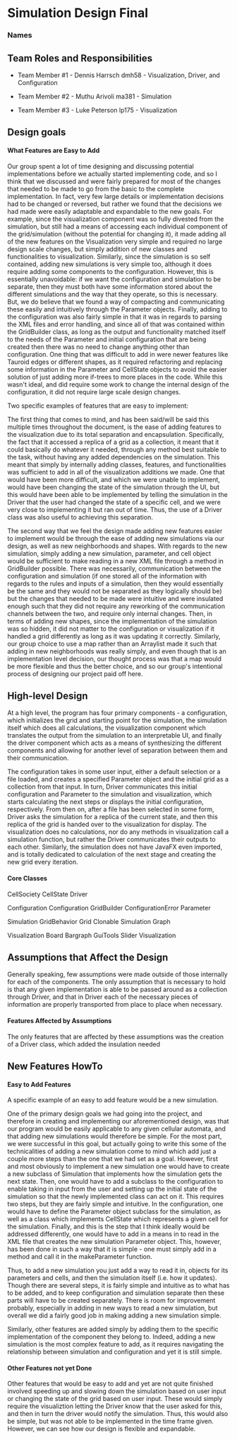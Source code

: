 # Simulation Design Final
### Names

## Team Roles and Responsibilities

 * Team Member #1 - Dennis Harrsch dmh58 - Visualization, Driver, and Configuration

 * Team Member #2 - Muthu Arivoli ma381 - Simulation

 * Team Member #3 - Luke Peterson lp175 - Visualization


## Design goals

#### What Features are Easy to Add

Our group spent a lot of time designing and discussing potential implementations before we actually 
started implementing code, and so I think that we discussed and were fairly prepared for most of the
 changes that needed to be made to go from the basic to the complete implementation. In fact, very 
 few large details or implementation decisions had to be changed or reversed, but rather we found 
 that the decisions we had made were easily adaptable and expandable to the new goals. For example, 
 since the visualization component was so fully divested from the simulation, but still had a means 
 of accessing each individual component of the grid/simulation (without the potential for changing it),
  it made adding all of the new features on the Visualization very simple and required no large design
   scale changes, but simply addition of new classes and functionalities to visualization. Similarly,
    since the simulation is so self contained, adding new simulations is very simple too, although it
     does require adding some components to the configuration. However, this is essentially unavoidable: 
     if we want the configuration and simulation to be separate, then they must both have some information
      stored about the different simulations and the way that they operate, so this is necessary. But, we do
       believe that we found a way of compacting and communicating these easily and intuitively through the 
       Parameter objects. Finally, adding to the configuration was also fairly simple in that it was 
        in regards to parsing the XML files and error handling, and since all of that was contained within 
        the GridBuilder class, as long as the output and functionality matched itself to the needs of the 
        Parameter and initial configuration that are being created then there was no need to change anything
         other than configuration. One thing that was difficult to add in were newer features like Tauroid
          edges or different shapes, as it required refactoring and replacing some information in the Parameter
           and CellState objects to avoid the easier solution of just adding more if-trees to more places in the
            code. While this wasn't ideal, and did require some work to change the internal design of the configuration,
             it did not require large scale design changes.

Two specific examples of features that are easy to implement:

The first thing that comes to mind, and has been said/will be said this multiple times throughout the document,
 is the ease of adding features to the visualization due to its total separation and encapsulation. 
 Specifically, the fact that it accessed a replica of a grid as a collection, it meant that it could
  basically do whatever it needed, through any method best suitable to the task, without having any 
  added dependencies on the simulation. This meant that simply by internally adding classes, features,
   and functionalities was sufficient to add in all of the visualization additions we made. One that 
   would have been more difficult, and which we were unable to implement, would have been changing 
   the state of the simulation through the UI, but this would have been able to be implemented by 
 telling the simulation in the Driver that the user had changed the state of a specific cell, and we
  were very close to implementing it but ran out of time. Thus, the use of a Driver class was also 
  useful to achieving this separation.
  
The second way that we feel the design made adding new features easier to implement would be through
 the ease of adding new simulations via our design, as well as new neighborhoods and shapes. With
  regards to the new simulation, simply adding a new simulation, parameter, and cell object would
   be sufficient to make reading in a new XML file through a method in GridBuilder possible. There was
    necessarily, communication between the configuration and simulation (if one stored all of the information
     with regards to the rules and inputs of a simulation, then they would essentially be the same and
      they would not be separated as they logically should be) but the changes that needed to be made
       were intuitive and were insulated enough such that they did not require any reworking of the
        communication channels between the two, and require only internal changes. Then, in terms
         of adding new shapes, since the implementation of the simulation was so hidden, it did not matter
          to the configuration or visualization if it handled a grid differently as long as it was updating
           it correctly. Similarly, our group choice to use a map rather than an Arraylist made it such that
            adding in new neighborhoods was really simply, and even though that is an implementation 
            level decision, our thought process was that a map would be more flexible and thus the better choice,
             and so our group's intentional process of designing our project paid off here.

## High-level Design

At a high level, the program has four primary components - a configuration, which initializes the grid
and starting point for the simulation, the simulation itself which does all calculations, the
visualization component which translates the output from the simulation to an interpretable UI, and 
finally the driver component which acts as a means of synthesizing the different components and allowing
for another level of separation between them and their communication. 

The configuration takes in some user input, either a default selection or a file loaded, and creates a specified Parameter object and the initial grid as a collection from that input. In turn, Driver communicates this initial configuration and Parameter to the simulation and visualization, which starts calculating the next steps or displays the initial configuration, respectively. From then on, after a file has been selected in some form, Driver asks the simulation for a replica of the current state, and then this replica of the grid is handed over to the visualization for display. The visualization does no calculations, nor do any methods in visualization call a simulation function, but rather the Driver communicates their outputs to each other. Similarly, the simulation does not have JavaFX even imported, and is totally dedicated to calculation of the next stage and creating the new grid every iteration.

#### Core Classes

CellSociety
    CellState
    Driver

Configuration
    Configuration
    GridBuilder
    ConfigurationError
    Parameter
    
Simulation
    GridBehavior
    Grid
    Clonable
    Simulation
    Graph

Visualization
    Board
    Bargraph
    GuiTools
    Slider
    Visualization

## Assumptions that Affect the Design

Generally speaking, few assumptions were made outside of those internally for each of the components. 
The only assumption that is necessary to hold is that any given implementation is able to be passed 
around as a collection through Driver, and that in Driver each of the necessary pieces of information
are properly transported from place to place when necessary.

#### Features Affected by Assumptions
The only features that are affected by these assumptions was the creation of a Driver class, which 
added the insulation needed

## New Features HowTo
#### Easy to Add Features
A specific example of an easy to add feature would be a new simulation.

One of the primary design goals we had going into the project, and therefore in creating and implementing
our aforementioned design, was that our program would be easily applicable to any given cellular automata, and that adding new simulations would therefore be simple. For the most part, we were successful in this goal, but actually going to write this some of the technicalities of adding a new simulation come to mind which add just a couple more steps than the one that we had set as a goal. However, first and most obviously to implement a new simulation one would have to create a new subclass of Simulation that implements how the simulation gets the next state. Then, one would have to add a subclass to the configuration to enable taking in input from the user and setting up the initial state of the simulation so that the newly implemented class can act on it. This requires two steps, but they are fairly simple and intuitive. In the configuration, one would have to define the Parameter object subclass for the simulation, as well as a class which implements CellState which represents a given cell for the simulation. Finally, and this is the step that I think ideally would be addressed differently, one would have to add in a means in to read in the XML file that creates the new simulation Parameter object. This, however, has been done in such a way that it is simple - one must simply add in a method and call it in the makeParameter function. 

Thus, to add a new simulation you just add a way to read it in, objects for its parameters and cells, and then the simulation itself (i.e. how it updates). Though there are several steps, it is fairly simple and intuitive as to what has to be added, and to keep configuration and simulation separate then these parts will have to be created separately.  There is room for improvement probably, especially in adding in new ways to read a new simulation, but overall we did a fairly good job in making adding a new simulation simple.

Similarly, other features are added simply by adding them to the specific implementation of the component
they belong to. Indeed, adding a new simulation is the most complex feature to add, as it requires navigating
the relationship between simulation and configuration and yet it is still simple.

#### Other Features not yet Done
Other features that would be easy to add and yet are not quite finished involved speeding up and slowing
down the simulation based on user input or changing the state of the grid based on user input. These would
simply require the visualiztion letting the Driver know that the user asked for this, and then in turn
the driver would notify the simulation. Thus, this would also be simple, but was not able to be implemented
in the time frame given. However, we can see how our design is flexible and expandable.
